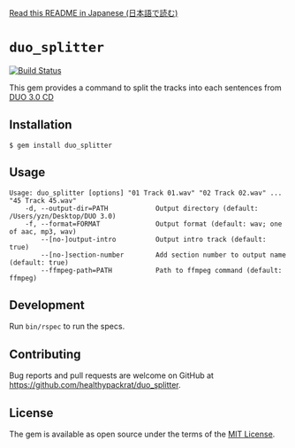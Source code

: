 [Read this README in Japanese (日本語で読む)](README.ja.md)

# `duo_splitter`

[![Build Status](https://travis-ci.org/healthypackrat/duo_splitter.svg?branch=master)](https://travis-ci.org/healthypackrat/duo_splitter)

This gem provides a command to split the tracks into each sentences from [DUO 3.0 CD](https://www.amazon.co.jp/dp/4900790079)

## Installation

```
$ gem install duo_splitter
```

## Usage

```
Usage: duo_splitter [options] "01 Track 01.wav" "02 Track 02.wav" ... "45 Track 45.wav"
    -d, --output-dir=PATH            Output directory (default: /Users/yzn/Desktop/DUO 3.0)
    -f, --format=FORMAT              Output format (default: wav; one of aac, mp3, wav)
        --[no-]output-intro          Output intro track (default: true)
        --[no-]section-number        Add section number to output name (default: true)
        --ffmpeg-path=PATH           Path to ffmpeg command (default: ffmpeg)
```

## Development

Run `bin/rspec` to run the specs.

## Contributing

Bug reports and pull requests are welcome on GitHub at <https://github.com/healthypackrat/duo_splitter>.

## License

The gem is available as open source under the terms of the [MIT License](https://opensource.org/licenses/MIT).
